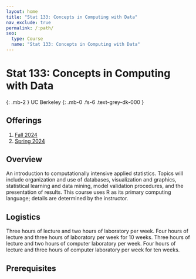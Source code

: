 ```yaml
---
layout: home
title: "Stat 133: Concepts in Computing with Data"
nav_exclude: true
permalink: /:path/
seo:
  type: Course
  name: "Stat 133: Concepts in Computing with Data"
---
```


# Stat 133: Concepts in Computing with Data
{: .mb-2 }
UC Berkeley
{: .mb-0 .fs-6 .text-grey-dk-000 }



## Offerings

1. [Fall 2024](fall-2024)
1. [Spring 2024](spring-2024)




## Overview

An introduction to computationally intensive applied statistics. Topics will include organization and use of databases, visualization and graphics, statistical learning and data mining, model validation procedures, and the presentation of results. This course uses R as its primary computing language; details are determined by the instructor.

## Logistics

Three hours of lecture and two hours of laboratory per week. Four hours of lecture and three hours of laboratory per week for 10 weeks. Three hours of lecture and two hours of computer laboratory per week. Four hours of lecture and three hours of computer laboratory per week for ten weeks.

## Prerequisites


